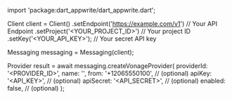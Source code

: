 import 'package:dart_appwrite/dart_appwrite.dart';

Client client = Client()
    .setEndpoint('https://example.com/v1') // Your API Endpoint
    .setProject('<YOUR_PROJECT_ID>') // Your project ID
    .setKey('<YOUR_API_KEY>'); // Your secret API key

Messaging messaging = Messaging(client);

Provider result = await messaging.createVonageProvider(
    providerId: '<PROVIDER_ID>',
    name: '<NAME>',
    from: '+12065550100', // (optional)
    apiKey: '<API_KEY>', // (optional)
    apiSecret: '<API_SECRET>', // (optional)
    enabled: false, // (optional)
);

